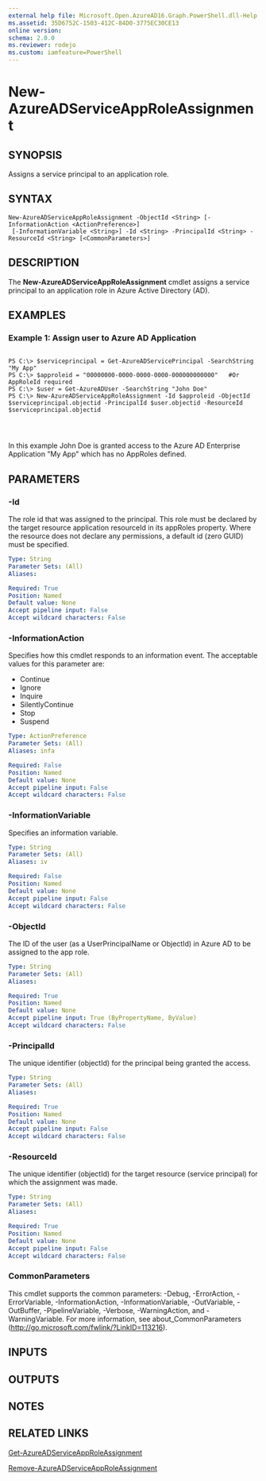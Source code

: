 ```yaml
---
external help file: Microsoft.Open.AzureAD16.Graph.PowerShell.dll-Help.xml
ms.assetid: 35D6752C-1503-412C-84D0-3775EC30CE13
online version: 
schema: 2.0.0
ms.reviewer: rodejo
ms.custom: iamfeature=PowerShell
---
```


# New-AzureADServiceAppRoleAssignment

## SYNOPSIS
Assigns a service principal to an application role.

## SYNTAX

```
New-AzureADServiceAppRoleAssignment -ObjectId <String> [-InformationAction <ActionPreference>]
 [-InformationVariable <String>] -Id <String> -PrincipalId <String> -ResourceId <String> [<CommonParameters>]
```

## DESCRIPTION
The **New-AzureADServiceAppRoleAssignment** cmdlet assigns a service principal to an application role in Azure Active Directory (AD).

## EXAMPLES

### Example 1: Assign user to Azure AD Application


 
```

PS C:\> $serviceprincipal = Get-AzureADServicePrincipal -SearchString "My App"
PS C:\> $approleid = "00000000-0000-0000-0000-000000000000"   #Or AppRoleId required
PS C:\> $user = Get-AzureADUser -SearchString "John Doe"
PS C:\> New-AzureADServiceAppRoleAssignment -Id $approleid -ObjectId $serviceprincipal.objectid -PrincipalId $user.objectid -ResourceId $serviceprincipal.objectid


 
```


 
In this example John Doe is granted access to the Azure AD Enterprise Application "My App" which has no AppRoles defined. 


 


## PARAMETERS

### -Id
The role id that was assigned to the principal. This role must be declared by the target resource application resourceId in its appRoles property. Where the resource does not declare any permissions, a default id (zero GUID) must be specified.

```yaml
Type: String
Parameter Sets: (All)
Aliases: 

Required: True
Position: Named
Default value: None
Accept pipeline input: False
Accept wildcard characters: False
```

### -InformationAction
Specifies how this cmdlet responds to an information event. The acceptable values for this parameter are:

- Continue
- Ignore
- Inquire
- SilentlyContinue
- Stop
- Suspend

```yaml
Type: ActionPreference
Parameter Sets: (All)
Aliases: infa

Required: False
Position: Named
Default value: None
Accept pipeline input: False
Accept wildcard characters: False
```

### -InformationVariable
Specifies an information variable.

```yaml
Type: String
Parameter Sets: (All)
Aliases: iv

Required: False
Position: Named
Default value: None
Accept pipeline input: False
Accept wildcard characters: False
```

### -ObjectId
The ID of the user (as a UserPrincipalName or ObjectId) in Azure AD to be assigned to the app role.

```yaml
Type: String
Parameter Sets: (All)
Aliases: 

Required: True
Position: Named
Default value: None
Accept pipeline input: True (ByPropertyName, ByValue)
Accept wildcard characters: False
```

### -PrincipalId
The unique identifier (objectId) for the principal being granted the access.

```yaml
Type: String
Parameter Sets: (All)
Aliases: 

Required: True
Position: Named
Default value: None
Accept pipeline input: False
Accept wildcard characters: False
```

### -ResourceId
The unique identifier (objectId) for the target resource (service principal) for which the assignment was made.

```yaml
Type: String
Parameter Sets: (All)
Aliases: 

Required: True
Position: Named
Default value: None
Accept pipeline input: False
Accept wildcard characters: False
```

### CommonParameters
This cmdlet supports the common parameters: -Debug, -ErrorAction, -ErrorVariable, -InformationAction, -InformationVariable, -OutVariable, -OutBuffer, -PipelineVariable, -Verbose, -WarningAction, and -WarningVariable. For more information, see about_CommonParameters (http://go.microsoft.com/fwlink/?LinkID=113216).

## INPUTS

## OUTPUTS

## NOTES

## RELATED LINKS

[Get-AzureADServiceAppRoleAssignment](./Get-AzureADServiceAppRoleAssignment.md)

[Remove-AzureADServiceAppRoleAssignment](./Remove-AzureADServiceAppRoleAssignment.md)
